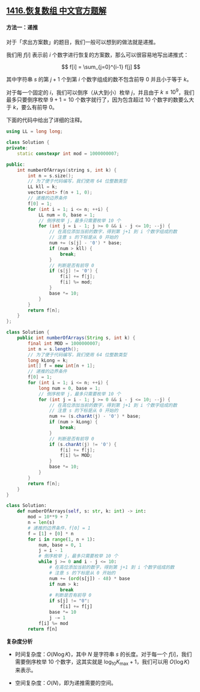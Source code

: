 ## [1416.恢复数组 中文官方题解](https://leetcode.cn/problems/restore-the-array/solutions/100000/hui-fu-shu-zu-by-leetcode-solution)

#### 方法一：递推

对于「求出方案数」的题目，我们一般可以想到的做法就是递推。

我们用 $f[i]$ 表示前 $i$ 个数字进行恢复的方案数，那么可以很容易地写出递推式：

$$
f[i] = \sum_{j=0}^{i-1} f[j]
$$

其中字符串 $s$ 的第 $j+1$ 个到第 $i$ 个数字组成的数不包含前导 $0$ 并且小于等于 $k$。

对于每一个固定的 $i$，我们可以倒序（从大到小）枚举 $j$，并且由于 $k \leq 10^9$，我们最多只要倒序枚举 $9+1=10$ 个数字就行了，因为包含超过 $10$ 个数字的数要么大于 $k$，要么有前导 $0$。

下面的代码中给出了详细的注释。

```C++ [sol1-C++]
using LL = long long;

class Solution {
private:
    static constexpr int mod = 1000000007;

public:
    int numberOfArrays(string s, int k) {
        int n = s.size();
        // 为了便于代码编写，我们使用 64 位整数类型
        LL kll = k;
        vector<int> f(n + 1, 0);
        // 递推的边界条件
        f[0] = 1;
        for (int i = 1; i <= n; ++i) {
            LL num = 0, base = 1;
            // 倒序枚举 j，最多只需要枚举 10 个
            for (int j = i - 1; j >= 0 && i - j <= 10; --j) {
                // 在高位添加当前的数字，得到第 j+1 到 i 个数字组成的数
                // 注意 s 的下标是从 0 开始的
                num += (s[j] - '0') * base;
                if (num > kll) {
                    break;
                }
                // 判断是否有前导 0
                if (s[j] != '0') {
                    f[i] += f[j];
                    f[i] %= mod;
                }
                base *= 10;
            }
        }
        return f[n];
    }
};
```

```Java [sol1-Java]
class Solution {
    public int numberOfArrays(String s, int k) {
        final int MOD = 1000000007;
        int n = s.length();
        // 为了便于代码编写，我们使用 64 位整数类型
        long kLong = k;
        int[] f = new int[n + 1];
        // 递推的边界条件
        f[0] = 1;
        for (int i = 1; i <= n; ++i) {
            long num = 0, base = 1;
            // 倒序枚举 j，最多只需要枚举 10 个
            for (int j = i - 1; j >= 0 && i - j <= 10; --j) {
                // 在高位添加当前的数字，得到第 j+1 到 i 个数字组成的数
                // 注意 s 的下标是从 0 开始的
                num += (s.charAt(j) - '0') * base;
                if (num > kLong) {
                    break;
                }
                // 判断是否有前导 0
                if (s.charAt(j) != '0') {
                    f[i] += f[j];
                    f[i] %= MOD;
                }
                base *= 10;
            }
        }
        return f[n];
    }
}
```

```Python [sol1-Python3]
class Solution:
    def numberOfArrays(self, s: str, k: int) -> int:
        mod = 10**9 + 7
        n = len(s)
        # 递推的边界条件，f[0] = 1
        f = [1] + [0] * n
        for i in range(1, n + 1):
            num, base = 0, 1
            j = i - 1
            # 倒序枚举 j，最多只需要枚举 10 个
            while j >= 0 and i - j <= 10:
                # 在高位添加当前的数字，得到第 j+1 到 i 个数字组成的数
                # 注意 s 的下标是从 0 开始的
                num += (ord(s[j]) - 48) * base
                if num > k:
                    break
                # 判断是否有前导 0
                if s[j] != "0":
                    f[i] += f[j]
                base *= 10
                j -= 1
            f[i] %= mod
        return f[n]
```

**复杂度分析**

- 时间复杂度：$O(N \log K)$，其中 $N$ 是字符串 $s$ 的长度。对于每一个 $f[i]$，我们需要倒序枚举 $10$ 个数字，这其实就是 $\log_{10} K_{\max} + 1$，我们可以用 $O(\log K)$ 来表示。

- 空间复杂度：$O(N)$，即为递推需要的空间。